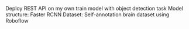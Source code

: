 Deploy REST API on my own train model with object detection task
Model structure: Faster RCNN
Dataset: Self-annotation brain dataset using Roboflow
